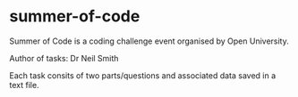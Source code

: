# summer-of-code

Summer of Code is a coding challenge event organised by Open University.

Author of tasks:
  Dr Neil Smith
  

Each task consits of two parts/questions and associated data saved in a text file. 
